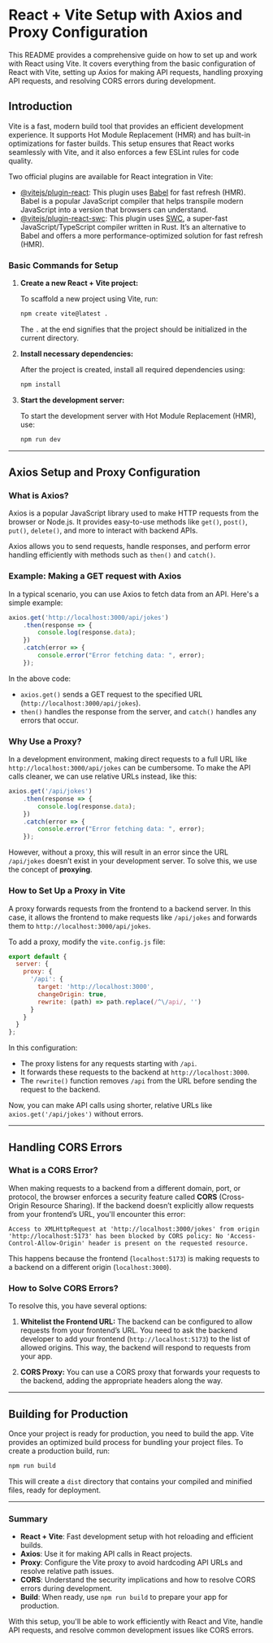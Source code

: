 # React + Vite Setup with Axios and Proxy Configuration

This README provides a comprehensive guide on how to set up and work with React using Vite. It covers everything from the basic configuration of React with Vite, setting up Axios for making API requests, handling proxying API requests, and resolving CORS errors during development.

## Introduction

Vite is a fast, modern build tool that provides an efficient development experience. It supports Hot Module Replacement (HMR) and has built-in optimizations for faster builds. This setup ensures that React works seamlessly with Vite, and it also enforces a few ESLint rules for code quality.

Two official plugins are available for React integration in Vite:

- [@vitejs/plugin-react](https://github.com/vitejs/vite-plugin-react/blob/main/packages/plugin-react/README.md): This plugin uses [Babel](https://babeljs.io/) for fast refresh (HMR). Babel is a popular JavaScript compiler that helps transpile modern JavaScript into a version that browsers can understand.
- [@vitejs/plugin-react-swc](https://github.com/vitejs/vite-plugin-react-swc): This plugin uses [SWC](https://swc.rs/), a super-fast JavaScript/TypeScript compiler written in Rust. It’s an alternative to Babel and offers a more performance-optimized solution for fast refresh (HMR).

### Basic Commands for Setup

1. **Create a new React + Vite project:**

    To scaffold a new project using Vite, run:
    ```bash
    npm create vite@latest .
    ```
    The `.` at the end signifies that the project should be initialized in the current directory.

2. **Install necessary dependencies:**
   
    After the project is created, install all required dependencies using:
    ```bash
    npm install
    ```

3. **Start the development server:**

    To start the development server with Hot Module Replacement (HMR), use:
    ```bash
    npm run dev
    ```

---

## Axios Setup and Proxy Configuration

### What is Axios?

Axios is a popular JavaScript library used to make HTTP requests from the browser or Node.js. It provides easy-to-use methods like `get()`, `post()`, `put()`, `delete()`, and more to interact with backend APIs.

Axios allows you to send requests, handle responses, and perform error handling efficiently with methods such as `then()` and `catch()`.

### Example: Making a GET request with Axios

In a typical scenario, you can use Axios to fetch data from an API. Here's a simple example:

```javascript
axios.get('http://localhost:3000/api/jokes')
    .then(response => {
        console.log(response.data);
    })
    .catch(error => {
        console.error("Error fetching data: ", error);
    });
```

In the above code:
- `axios.get()` sends a GET request to the specified URL (`http://localhost:3000/api/jokes`).
- `then()` handles the response from the server, and `catch()` handles any errors that occur.

### Why Use a Proxy?

In a development environment, making direct requests to a full URL like `http://localhost:3000/api/jokes` can be cumbersome. To make the API calls cleaner, we can use relative URLs instead, like this:

```javascript
axios.get('/api/jokes')
    .then(response => {
        console.log(response.data);
    })
    .catch(error => {
        console.error("Error fetching data: ", error);
    });
```

However, without a proxy, this will result in an error since the URL `/api/jokes` doesn’t exist in your development server. To solve this, we use the concept of **proxying**.

### How to Set Up a Proxy in Vite

A proxy forwards requests from the frontend to a backend server. In this case, it allows the frontend to make requests like `/api/jokes` and forwards them to `http://localhost:3000/api/jokes`.

To add a proxy, modify the `vite.config.js` file:

```javascript
export default {
  server: {
    proxy: {
      '/api': {
        target: 'http://localhost:3000',
        changeOrigin: true,
        rewrite: (path) => path.replace(/^\/api/, '')
      }
    }
  }
};
```

In this configuration:
- The proxy listens for any requests starting with `/api`.
- It forwards these requests to the backend at `http://localhost:3000`.
- The `rewrite()` function removes `/api` from the URL before sending the request to the backend.

Now, you can make API calls using shorter, relative URLs like `axios.get('/api/jokes')` without errors.

---

## Handling CORS Errors

### What is a CORS Error?

When making requests to a backend from a different domain, port, or protocol, the browser enforces a security feature called **CORS** (Cross-Origin Resource Sharing). If the backend doesn’t explicitly allow requests from your frontend’s URL, you'll encounter this error:

```
Access to XMLHttpRequest at 'http://localhost:3000/jokes' from origin 'http://localhost:5173' has been blocked by CORS policy: No 'Access-Control-Allow-Origin' header is present on the requested resource.
```

This happens because the frontend (`localhost:5173`) is making requests to a backend on a different origin (`localhost:3000`).

### How to Solve CORS Errors?

To resolve this, you have several options:

1. **Whitelist the Frontend URL:**
   The backend can be configured to allow requests from your frontend’s URL. You need to ask the backend developer to add your frontend (`http://localhost:5173`) to the list of allowed origins. This way, the backend will respond to requests from your app.

2. **CORS Proxy:**
   You can use a CORS proxy that forwards your requests to the backend, adding the appropriate headers along the way.

---

## Building for Production

Once your project is ready for production, you need to build the app. Vite provides an optimized build process for bundling your project files. To create a production build, run:

```bash
npm run build
```

This will create a `dist` directory that contains your compiled and minified files, ready for deployment.

---

### Summary

- **React + Vite**: Fast development setup with hot reloading and efficient builds.
- **Axios**: Use it for making API calls in React projects.
- **Proxy**: Configure the Vite proxy to avoid hardcoding API URLs and resolve relative path issues.
- **CORS**: Understand the security implications and how to resolve CORS errors during development.
- **Build**: When ready, use `npm run build` to prepare your app for production.

With this setup, you'll be able to work efficiently with React and Vite, handle API requests, and resolve common development issues like CORS errors.

